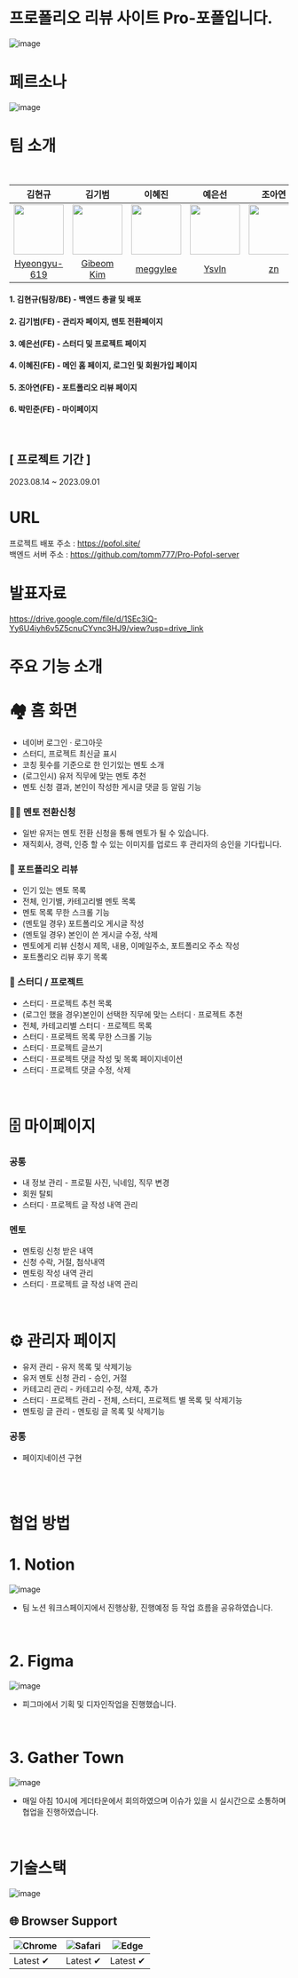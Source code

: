 # 프로폴리오 리뷰 사이트 Pro-포폴입니다.

![image](https://github.com/tomm777/Pro-Pofol-client/assets/95726595/bdb821ff-159c-49ef-8f8b-d339dee02f6a)


# 페르소나

![image](https://github.com/tomm777/Pro-Pofol-client/assets/95726595/59ee8a75-870f-49a2-bd74-c0fac42a949f)

# 팀 소개

</br>

| 김현규 | 김기범 | 이혜진 | 예은선 | 조아연 | 박민준 |
| :-----------------------------------------------------------------------------: | :-----------------------------------------------------------------------------: | :------------------------------------------------------------------------------: | :------------------------------------------------------------------------------: | :-----------------------------------------------------------------------------: | :-----------------------------------------------------------------------------: |
| <img src="https://avatars.githubusercontent.com/u/110807563?v=4" width="90px"/> | <img src="https://avatars.githubusercontent.com/u/95726595?v=4" width="90px" /> | <img src="https://avatars.githubusercontent.com/u/122958485?v=4" width="90px" /> | <img src="https://avatars.githubusercontent.com/u/118370673?v=4" width="90px" /> | <img src="https://avatars.githubusercontent.com/u/92145151?v=4" width="90px" /> | <img src="https://avatars.githubusercontent.com/u/129268793?v=4" width="90px" /> |
| [Hyeongyu-619](https://github.com/Hyeongyu-619) | [Gibeom Kim](https://github.com/tomm777) | [meggylee](https://github.com/meggylee) | [Ysvln](https://github.com/Ysvln) | [zn](https://github.com/salmeungyelan) | [박민준](https://github.com/)


#### 1. 김현규(팀장/BE) - 백엔드 총괄 및 배포
#### 2. 김기범(FE) - 관리자 페이지, 멘토 전환페이지
#### 3. 예은선(FE) - 스터디 및 프로젝트 페이지
#### 4. 이혜진(FE) - 메인 홈 페이지, 로그인 및 회원가입 페이지
#### 5. 조아연(FE) - 포트폴리오 리뷰 페이지
#### 6. 박민준(FE) - 마이페이지

</br>

## [ 프로젝트 기간 ]
2023.08.14 ~ 2023.09.01

# URL


프로젝트 배포 주소 : <a href=https://pofol.site target=_blank>https://pofol.site/</a>
</br>
백엔드 서버 주소 :
<a href=https://github.com/tomm777/Pro-Pofol-server target=_blank>https://github.com/tomm777/Pro-Pofol-server</a>

<!-- # TODO ADMIN 계정 -->

# 발표자료

<a href='https://drive.google.com/file/d/1SEc3iQ-Yy6U4iyh6v5Z5cnuCYvnc3HJ9/view?usp=drive_link' target=_blank>https://drive.google.com/file/d/1SEc3iQ-Yy6U4iyh6v5Z5cnuCYvnc3HJ9/view?usp=drive_link</a>

# 주요 기능 소개

# 🏘️ 홈 화면

<ul>
    <li>네이버 로그인 · 로그아웃</li>
    <li>스터디, 프로젝트 최신글 표시</li>
    <li>코칭 횟수를 기준으로 한 인기있는 멘토 소개</li>
    <li>(로그인시) 유저 직무에 맞는 멘토 추천</li>
    <li>멘토 신청 결과, 본인이 작성한 게시글 댓글 등 알림 기능</li>
</ul>

### 👨‍🏫 멘토 전환신청

<ul>
    <li>일반 유저는 멘토 전환 신청을 통해 멘토가 될 수 있습니다.</li>
    <li>재직회사, 경력, 인증 할 수 있는 이미지를 업로드 후 관리자의 승인을 기다립니다.</li>
</ul>

### 📝 포트폴리오 리뷰

<ul>
    <li>인기 있는 멘토 목록</li>
    <li>전체, 인기별, 카테고리별 멘토 목록</li>
    <li>멘토 목록 무한 스크롤 기능</li>
    <li>(멘토일 경우) 포트폴리오 게시글 작성</li>
    <li>(멘토일 경우) 본인이 쓴 게시글 수정, 삭제</li>
    <li>멘토에게 리뷰 신청시 제목, 내용, 이메일주소, 포트폴리오 주소 작성 </li>
    <li>포트폴리오 리뷰 후기 목록</li>
</ul>

### 📒 스터디 / 프로젝트

<ul>
    <li>스터디 · 프로젝트 추천 목록</li>
    <li>(로그인 했을 경우)본인이 선택한 직무에 맞는 스터디 · 프로젝트 추천</li>
    <li>전체, 카테고리별 스터디 · 프로젝트 목록</li>
    <li>스터디 · 프로젝트 목록 무한 스크롤 기능</li>
    <li>스터디 · 프로젝트 글쓰기</li>
    <li>스터디 · 프로젝트 댓글 작성 및 목록 페이지네이션</li>
    <li>스터디 · 프로젝트 댓글 수정, 삭제</li>
</ul>

</br>

# 🗄️ 마이페이지

### 공통

<ul>
    <li>내 정보 관리 - 프로필 사진, 닉네임, 직무 변경</li>
    <li>회원 탈퇴</li>
    <li>스터디 · 프로젝트 글 작성 내역 관리</li>
</ul>

### 멘토

<ul>
    <li>멘토링 신청 받은 내역</li>
    <li>신청 수락, 거절, 첨삭내역</li>
    <li>멘토링 작성 내역 관리</li>
    <li>스터디 · 프로젝트 글 작성 내역 관리</li>
</ul>
</br>

# ⚙️ 관리자 페이지

<ul>
    <li>유저 관리 - 유저 목록 및 삭제기능</li>
    <li>유저 멘토 신청 관리 - 승인, 거절</li>
    <li>카테고리 관리 - 카테고리 수정, 삭제, 추가</li>
    <li>스터디 · 프로젝트 관리 - 전체, 스터디, 프로젝트 별 목록 및 삭제기능</li>
    <li>멘토링 글 관리 - 멘토링 글 목록 및 삭제기능</li>
</ul>

### 공통

<ul>
    <li>페이지네이션 구현</li>
</ul>
</br>

<!-- # 🛠️ 페이지 기능 상세

### 🔐 계정
<ul>
    <li>Recoil을 사용해 전역으로 유저 정보를 관리</li>
    <li>유저 role에 따른 보여지는 요소를 구분</li>
</ul>

### 🖼️ 이미지

<li>Amazon S3 서버에 이미지 업로드</li> -->

<!-- ![Alt text](image-6.png) -->
<!-- 🏠 홈 화면 -->

<!-- ![Alt text](image-8.png) -->
</br>

# 협업 방법

# 1. Notion
![image](https://github.com/tomm777/Pro-Pofol-client/assets/95726595/2f1fce50-533c-457f-a7b9-ee09dc696c9c)



<ul>
    <li>팀 노션 워크스페이지에서 진행상황, 진행예정 등 작업 흐름을 공유하였습니다.</li>
</ul>
</br>

# 2. Figma

![image](https://github.com/tomm777/Pro-Pofol-client/assets/95726595/5f21b781-a2fb-46f7-92bd-a8772481f098)


<ul>
    <li>피그마에서 기획 및 디자인작업을 진행했습니다.</li>
</ul>
</br>

# 3. Gather Town

![image](https://github.com/tomm777/Pro-Pofol-client/assets/95726595/c956378a-f02a-4ade-b930-46e9ac097436)


<ul>
    <li>매일 아침 10시에 게더타운에서 회의하였으며 이슈가 있을 시 실시간으로 소통하며 협업을 진행하였습니다.</li>
</ul>

</br>


# 기술스택

![image](https://github.com/tomm777/Pro-Pofol-client/assets/95726595/0a39a5f8-a3a5-43b5-bdcc-ed6d1bf808be)


## 🌐 Browser Support

| ![Chrome](https://raw.githubusercontent.com/alrra/browser-logos/main/src/chrome/chrome_48x48.png) | ![Safari](https://raw.githubusercontent.com/alrra/browser-logos/main/src/safari/safari_48x48.png) | ![Edge](https://raw.githubusercontent.com/alrra/browser-logos/main/src/edge/edge_48x48.png) |
| ------------------------------------------------------------------------------------------------- | ------------------------------------------------------------------------------------------------- | ------------------------------------------------------------------------------------------- |
| Latest ✔ | Latest ✔ | Latest ✔ |
